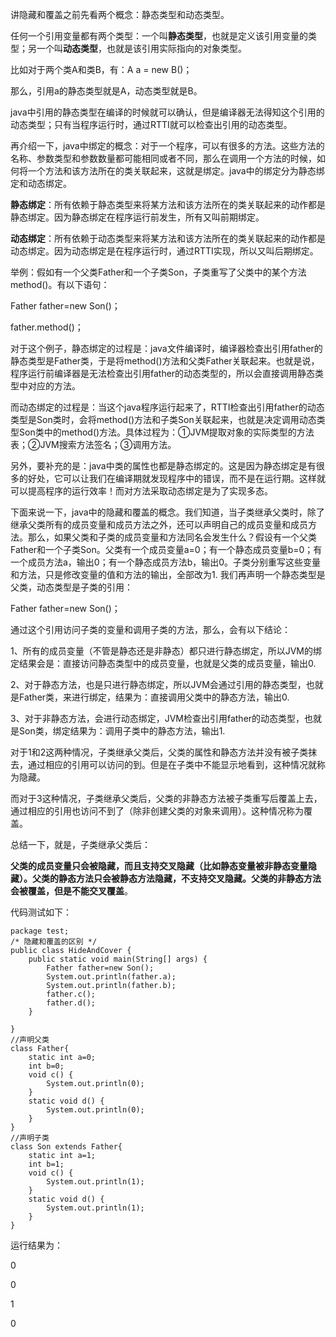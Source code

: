 讲隐藏和覆盖之前先看两个概念：静态类型和动态类型。

任何一个引用变量都有两个类型：一个叫**静态类型**，也就是定义该引用变量的类型；另一个叫**动态类型**，也就是该引用实际指向的对象类型。

比如对于两个类A和类B，有：A a = new B()；

那么，引用a的静态类型就是A，动态类型就是B。

java中引用的静态类型在编译的时候就可以确认，但是编译器无法得知这个引用的动态类型；只有当程序运行时，通过RTTI就可以检查出引用的动态类型。

再介绍一下，java中绑定的概念：对于一个程序，可以有很多的方法。这些方法的名称、参数类型和参数数量都可能相同或者不同，那么在调用一个方法的时候，如何将一个方法和该方法所在的类关联起来，这就是绑定。java中的绑定分为静态绑定和动态绑定。

**静态绑定**：所有依赖于静态类型来将某方法和该方法所在的类关联起来的动作都是静态绑定。因为静态绑定在程序运行前发生，所有又叫前期绑定。

**动态绑定**：所有依赖于动态类型来将某方法和该方法所在的类关联起来的动作都是动态绑定。因为动态绑定是在程序运行时，通过RTTI实现，所以又叫后期绑定。

举例：假如有一个父类Father和一个子类Son，子类重写了父类中的某个方法method()。有以下语句：

Father father=new Son()；

father.method()；

对于这个例子，静态绑定的过程是：java文件编译时，编译器检查出引用father的静态类型是Father类，于是将method()方法和父类Father关联起来。也就是说，程序运行前编译器是无法检查出引用father的动态类型的，所以会直接调用静态类型中对应的方法。

而动态绑定的过程是：当这个java程序运行起来了，RTTI检查出引用father的动态类型是Son类时，会将method()方法和子类Son关联起来，也就是决定调用动态类型Son类中的method()方法。具体过程为：①JVM提取对象的实际类型的方法表；②JVM搜索方法签名；③调用方法。

另外，要补充的是：java中类的属性也都是静态绑定的。这是因为静态绑定是有很多的好处，它可以让我们在编译期就发现程序中的错误，而不是在运行期。这样就可以提高程序的运行效率！而对方法采取动态绑定是为了实现多态。

下面来说一下，java中的隐藏和覆盖的概念。我们知道，当子类继承父类时，除了继承父类所有的成员变量和成员方法之外，还可以声明自己的成员变量和成员方法。那么，如果父类和子类的成员变量和方法同名会发生什么？假设有一个父类Father和一个子类Son。父类有一个成员变量a=0；有一个静态成员变量b=0；有一个成员方法a，输出0；有一个静态成员方法b，输出0。子类分别重写这些变量和方法，只是修改变量的值和方法的输出，全部改为1.   我们再声明一个静态类型是父类，动态类型是子类的引用：

Father father=new Son()；

通过这个引用访问子类的变量和调用子类的方法，那么，会有以下结论：

1、所有的成员变量（不管是静态还是非静态）都只进行静态绑定，所以JVM的绑定结果会是：直接访问静态类型中的成员变量，也就是父类的成员变量，输出0.

2、对于静态方法，也是只进行静态绑定，所以JVM会通过引用的静态类型，也就是Father类，来进行绑定，结果为：直接调用父类中的静态方法，输出0.

3、对于非静态方法，会进行动态绑定，JVM检查出引用father的动态类型，也就是Son类，绑定结果为：调用子类中的静态方法，输出1.

对于1和2这两种情况，子类继承父类后，父类的属性和静态方法并没有被子类抹去，通过相应的引用可以访问的到。但是在子类中不能显示地看到，这种情况就称为隐藏。

而对于3这种情况，子类继承父类后，父类的非静态方法被子类重写后覆盖上去，通过相应的引用也访问不到了（除非创建父类的对象来调用）。这种情况称为覆盖。

总结一下，就是，子类继承父类后：

**父类的成员变量只会被隐藏，而且支持交叉隐藏（比如静态变量被非静态变量隐藏）。父类的静态方法只会被静态方法隐藏，不支持交叉隐藏。父类的非静态方法会被覆盖，但是不能交叉覆盖**。

代码测试如下：

```
package test;
/* 隐藏和覆盖的区别 */
public class HideAndCover {
    public static void main(String[] args) {
        Father father=new Son();
        System.out.println(father.a);
        System.out.println(father.b);
        father.c();
        father.d();
    }

}
//声明父类
class Father{
    static int a=0;
    int b=0;
    void c() {
        System.out.println(0);
    }
    static void d() {
        System.out.println(0);
    }
}
//声明子类
class Son extends Father{
    static int a=1;
    int b=1;
    void c() {
        System.out.println(1);
    }
    static void d() {
        System.out.println(1);
    }
}
```

运行结果为：

0

0

1

0
